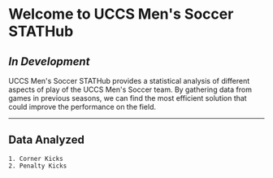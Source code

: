 # **Welcome to UCCS Men's Soccer STATHub**
## *In Development*

UCCS Men's Soccer STATHub provides a statistical analysis of different aspects of play of the UCCS Men's Soccer team. By gathering data from games in previous seasons, we can find the most efficient solution that could improve the performance on the field.

---

## Data Analyzed
```
1. Corner Kicks
2. Penalty Kicks
```
